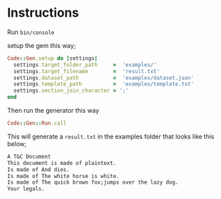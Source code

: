 # Instructions

Run `bin/console`

setup the gem this way;

```ruby
Code::Gen.setup do |settings|
  settings.target_folder_path     =  'examples/'
  settings.target_filename        =  'result.txt'
  settings.dataset_path           =  'examples/dataset.json'
  settings.template_path          =  'examples/template.txt'
  settings.section_join_character = ';'
end
```

Then run the generator this way

```ruby
Code::Gen::Run.call
```

This will generate a `result.txt` in the examples folder that looks like this below;

```txt
A T&C Document
This document is made of plaintext.
Is made of And dies.
Is made of The white horse is white.
Is made of The quick brown fox;jumps over the lazy dog.
Your legals.
```
